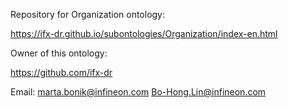 Repository for Organization ontology:

https://ifx-dr.github.io/subontologies/Organization/index-en.html

Owner of this ontology:

https://github.com/ifx-dr

Email: marta.bonik@infineon.com
       Bo-Hong.Lin@infineon.com
